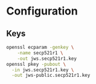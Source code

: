 # Configuration

## Keys

```sh
openssl ecparam -genkey \
    -name secp521r1 \
    -out jws.secp521r1.key
openssl pkey -pubout \
  -in jws.secp521r1.key \
  -out jws-public.secp521r1.key
```
